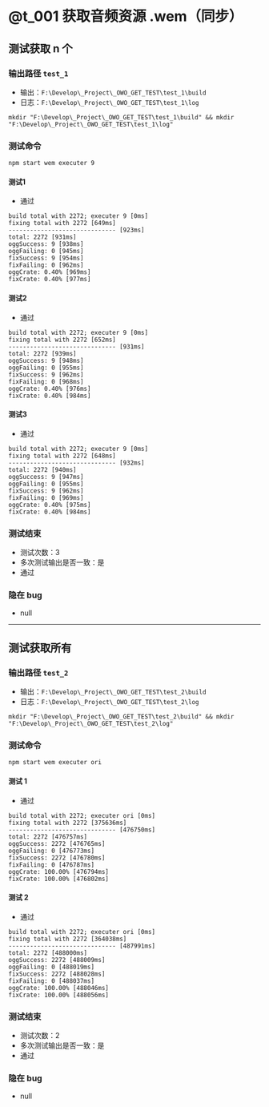 # @t_001 获取音频资源 .wem（同步）
## 测试获取 n 个
### 输出路径 `test_1`
- 输出：`F:\Develop\_Project\_OWO_GET_TEST\test_1\build`
- 日志：`F:\Develop\_Project\_OWO_GET_TEST\test_1\log`
```shell
mkdir "F:\Develop\_Project\_OWO_GET_TEST\test_1\build" && mkdir "F:\Develop\_Project\_OWO_GET_TEST\test_1\log"
```
### 测试命令
```shell
npm start wem executer 9
```
#### 测试1
- 通过
```text
build total with 2272; executer 9 [0ms]
fixing total with 2272 [649ms]
------------------------------ [923ms]
total: 2272 [931ms]
oggSuccess: 9 [938ms]
oggFailing: 0 [945ms]
fixSuccess: 9 [954ms]
fixFailing: 0 [962ms]
oggCrate: 0.40% [969ms]
fixCrate: 0.40% [977ms]
```
#### 测试2
- 通过
```text
build total with 2272; executer 9 [0ms]
fixing total with 2272 [652ms]
------------------------------ [931ms]
total: 2272 [939ms]
oggSuccess: 9 [948ms]
oggFailing: 0 [955ms]
fixSuccess: 9 [962ms]
fixFailing: 0 [968ms]
oggCrate: 0.40% [976ms]
fixCrate: 0.40% [984ms]
```
#### 测试3
- 通过
```text
build total with 2272; executer 9 [0ms]
fixing total with 2272 [648ms]
------------------------------ [932ms]
total: 2272 [940ms]
oggSuccess: 9 [947ms]
oggFailing: 0 [955ms]
fixSuccess: 9 [962ms]
fixFailing: 0 [969ms]
oggCrate: 0.40% [975ms]
fixCrate: 0.40% [984ms]
```
### 测试结束
- 测试次数：3
- 多次测试输出是否一致：是
- 通过
### 隐在 bug
- null

---

## 测试获取所有
### 输出路径 `test_2`
- 输出：`F:\Develop\_Project\_OWO_GET_TEST\test_2\build`
- 日志：`F:\Develop\_Project\_OWO_GET_TEST\test_2\log`
```shell
mkdir "F:\Develop\_Project\_OWO_GET_TEST\test_2\build" && mkdir "F:\Develop\_Project\_OWO_GET_TEST\test_2\log"
```
### 测试命令
```shell
npm start wem executer ori
```
#### 测试 1
- 通过
```text
build total with 2272; executer ori [0ms]
fixing total with 2272 [375636ms]
------------------------------ [476750ms]
total: 2272 [476757ms]
oggSuccess: 2272 [476765ms]
oggFailing: 0 [476773ms]
fixSuccess: 2272 [476780ms]
fixFailing: 0 [476787ms]
oggCrate: 100.00% [476794ms]
fixCrate: 100.00% [476802ms]
```
#### 测试 2
- 通过
```text
build total with 2272; executer ori [0ms]
fixing total with 2272 [364038ms]
------------------------------ [487991ms]
total: 2272 [488000ms]
oggSuccess: 2272 [488009ms]
oggFailing: 0 [488019ms]
fixSuccess: 2272 [488028ms]
fixFailing: 0 [488037ms]
oggCrate: 100.00% [488046ms]
fixCrate: 100.00% [488056ms]
```
### 测试结束
- 测试次数：2
- 多次测试输出是否一致：是
- 通过
### 隐在 bug
- null